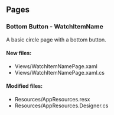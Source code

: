 ﻿## Pages

<!--{[{-->
### Bottom Button - WatchItemName
A basic circle page with a bottom button.
#### New files:
* Views/WatchItemNamePage.xaml
* Views/WatchItemNamePage.xaml.cs
#### Modified files:
* Resources/AppResources.resx
* Resources/AppResources.Designer.cs
<!--}]}-->